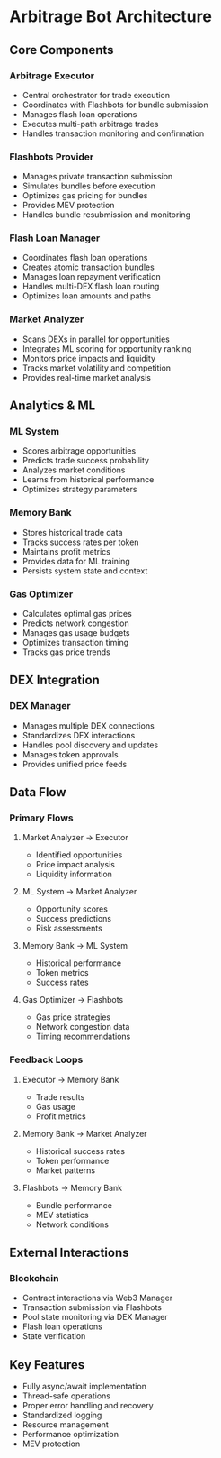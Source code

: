 # Arbitrage Bot Architecture

## Core Components

### Arbitrage Executor
- Central orchestrator for trade execution
- Coordinates with Flashbots for bundle submission
- Manages flash loan operations
- Executes multi-path arbitrage trades
- Handles transaction monitoring and confirmation

### Flashbots Provider
- Manages private transaction submission
- Simulates bundles before execution
- Optimizes gas pricing for bundles
- Provides MEV protection
- Handles bundle resubmission and monitoring

### Flash Loan Manager
- Coordinates flash loan operations
- Creates atomic transaction bundles
- Manages loan repayment verification
- Handles multi-DEX flash loan routing
- Optimizes loan amounts and paths

### Market Analyzer
- Scans DEXs in parallel for opportunities
- Integrates ML scoring for opportunity ranking
- Monitors price impacts and liquidity
- Tracks market volatility and competition
- Provides real-time market analysis

## Analytics & ML

### ML System
- Scores arbitrage opportunities
- Predicts trade success probability
- Analyzes market conditions
- Learns from historical performance
- Optimizes strategy parameters

### Memory Bank
- Stores historical trade data
- Tracks success rates per token
- Maintains profit metrics
- Provides data for ML training
- Persists system state and context

### Gas Optimizer
- Calculates optimal gas prices
- Predicts network congestion
- Manages gas usage budgets
- Optimizes transaction timing
- Tracks gas price trends

## DEX Integration

### DEX Manager
- Manages multiple DEX connections
- Standardizes DEX interactions
- Handles pool discovery and updates
- Manages token approvals
- Provides unified price feeds

## Data Flow

### Primary Flows
1. Market Analyzer → Executor
   - Identified opportunities
   - Price impact analysis
   - Liquidity information

2. ML System → Market Analyzer
   - Opportunity scores
   - Success predictions
   - Risk assessments

3. Memory Bank → ML System
   - Historical performance
   - Token metrics
   - Success rates

4. Gas Optimizer → Flashbots
   - Gas price strategies
   - Network congestion data
   - Timing recommendations

### Feedback Loops
1. Executor → Memory Bank
   - Trade results
   - Gas usage
   - Profit metrics

2. Memory Bank → Market Analyzer
   - Historical success rates
   - Token performance
   - Market patterns

3. Flashbots → Memory Bank
   - Bundle performance
   - MEV statistics
   - Network conditions

## External Interactions

### Blockchain
- Contract interactions via Web3 Manager
- Transaction submission via Flashbots
- Pool state monitoring via DEX Manager
- Flash loan operations
- State verification

## Key Features
- Fully async/await implementation
- Thread-safe operations
- Proper error handling and recovery
- Standardized logging
- Resource management
- Performance optimization
- MEV protection